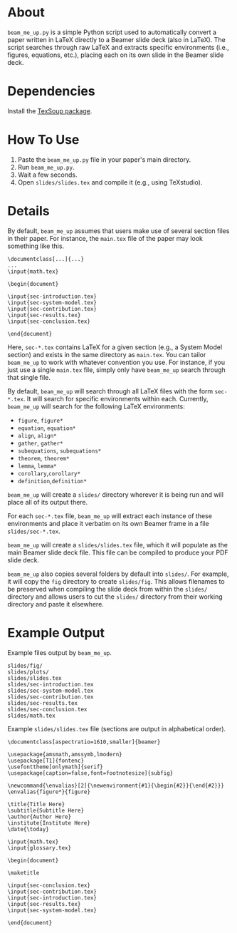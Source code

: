 # About
`beam_me_up.py` is a simple Python script used to automatically convert a paper written in LaTeX directly to a Beamer slide deck (also in LaTeX). The script searches through raw LaTeX and extracts specific environments (i.e., figures, equations, etc.), placing each on its own slide in the Beamer slide deck.

# Dependencies
Install the [TexSoup package](https://texsoup.alvinwan.com/).

# How To Use
1. Paste the `beam_me_up.py` file in your paper's main directory.
2. Run `beam_me_up.py`. 
3. Wait a few seconds.
4. Open `slides/slides.tex` and compile it (e.g., using TeXstudio).

# Details
By default, `beam_me_up` assumes that users make use of several section files in their paper. For instance, the `main.tex` file of the paper may look something like this.
```
\documentclass[...]{...}
...
\input{math.tex}

\begin{document}

\input{sec-introduction.tex}
\input{sec-system-model.tex}
\input{sec-contribution.tex}
\input{sec-results.tex}
\input{sec-conclusion.tex}

\end{document}
```
Here, `sec-*.tex` contains LaTeX for a given section (e.g., a System Model section) and exists in the same directory as `main.tex`. You can tailor `beam_me_up` to work with whatever convention you use. For instance, if you just use a single `main.tex` file, simply only have `beam_me_up` search through that single file.

By default, `beam_me_up` will search through all LaTeX files with the form `sec-*.tex`.
It will search for specific environments within each.
Currently, `beam_me_up` will search for the following LaTeX environments:
- `figure`, `figure*`
- `equation`, `equation*`
- `align`, `align*`
- `gather`, `gather*`
- `subequations`, `subequations*`
- `theorem`, `theorem*`
- `lemma`, `lemma*`
- `corollary`,`corollary*`
- `definition`,`definition*`

`beam_me_up` will create a `slides/` directory wherever it is being run and will place all of its output there.

For each `sec-*.tex` file, `beam_me_up` will extract each instance of these environments and place it verbatim on its own Beamer frame in a file `slides/sec-*.tex`.

`beam_me_up` will create a `slides/slides.tex` file, which it will populate as the main Beamer slide deck file. This file can be compiled to produce your PDF slide deck.

`beam_me_up` also copies several folders by default into `slides/`. For example, it will copy the `fig` directory to create `slides/fig`. This allows filenames to be preserved when compiling the slide deck from within the `slides/` directory and allows users to cut the `slides/` directory from their working directory and paste it elsewhere.

# Example Output
Example files output by `beam_me_up`.
```
slides/fig/
slides/plots/
slides/slides.tex
slides/sec-introduction.tex
slides/sec-system-model.tex
slides/sec-contribution.tex
slides/sec-results.tex
slides/sec-conclusion.tex
slides/math.tex
```

Example `slides/slides.tex` file (sections are output in alphabetical order).
```
\documentclass[aspectratio=1610,smaller]{beamer}

\usepackage{amsmath,amssymb,lmodern}
\usepackage[T1]{fontenc}
\usefonttheme[onlymath]{serif}
\usepackage[caption=false,font=footnotesize]{subfig}

\newcommand{\envalias}[2]{\newenvironment{#1}{\begin{#2}}{\end{#2}}}
\envalias{figure*}{figure}

\title{Title Here}
\subtitle{Subtitle Here}
\author{Author Here}
\institute{Institute Here}
\date{\today}

\input{math.tex}
\input{glossary.tex}

\begin{document} 

\maketitle

\input{sec-conclusion.tex}
\input{sec-contribution.tex}
\input{sec-introduction.tex}
\input{sec-results.tex}
\input{sec-system-model.tex}

\end{document}
```
